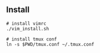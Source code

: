 ## Install

```
# install vimrc
./vim_install.sh

# install tmux conf
ln -s $PWD/tmux.conf ~/.tmux.conf
```
